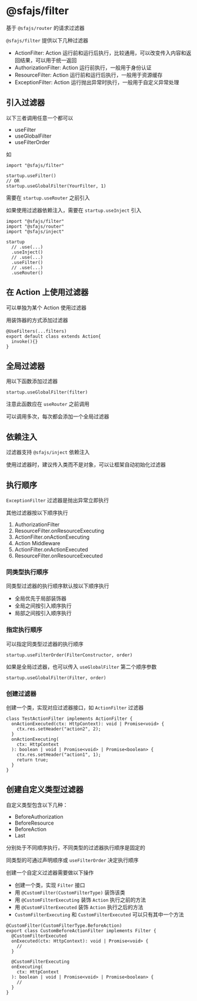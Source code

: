 # @sfajs/filter

基于 `@sfajs/router` 的请求过滤器

`@sfajs/filter` 提供以下几种过滤器

- ActionFilter: Action 运行前和运行后执行，比较通用，可以改变传入内容和返回结果，可以用于统一返回
- AuthorizationFilter: Action 运行前执行，一般用于身份认证
- ResourceFilter: Action 运行前和运行后执行，一般用于资源缓存
- ExceptionFilter: Action 运行抛出异常时执行，一般用于自定义异常处理

## 引入过滤器

以下三者调用任意一个都可以

- useFilter
- useGlobalFilter
- useFilterOrder

如

```TS
import "@sfajs/filter"

startup.useFilter()
// OR
startup.useGlobalFilter(YourFilter, 1)
```

需要在 `startup.useRouter` 之前引入

如果使用过滤器依赖注入，需要在 `startup.useInject` 引入

```TS
import "@sfajs/filter"
import "@sfajs/router"
import "@sfajs/inject"

startup
  // .use(...)
  .useInject()
  // .use(...)
  .useFilter()
  // .use(...)
  .useRouter()
```

## 在 Action 上使用过滤器

可以单独为某个 Action 使用过滤器

用装饰器的方式添加过滤器

```TS
@UseFilters(...filters)
export default class extends Action{
  invoke(){}
}
```

## 全局过滤器

用以下函数添加过滤器

```TS
startup.useGlobalFilter(filter)
```

注意此函数应在 `useRouter` 之前调用

可以调用多次，每次都会添加一个全局过滤器

## 依赖注入

过滤器支持 `@sfajs/inject` 依赖注入

使用过滤器时，建议传入类而不是对象，可以让框架自动初始化过滤器

## 执行顺序

`ExceptionFilter` 过滤器是抛出异常立即执行

其他过滤器按以下顺序执行

1. AuthorizationFilter
2. ResourceFilter.onResourceExecuting
3. ActionFilter.onActionExecuting
4. Action Middleware
5. ActionFilter.onActionExecuted
6. ResourceFilter.onResourceExecuted

### 同类型执行顺序

同类型过滤器的执行顺序默认按以下顺序执行

- 全局优先于局部装饰器
- 全局之间按引入顺序执行
- 局部之间按引入顺序执行

### 指定执行顺序

可以指定同类型过滤器的执行顺序

```TS
startup.useFilterOrder(FilterConstructor, order)
```

如果是全局过滤器，也可以传入 `useGlobalFilter` 第二个顺序参数

```TS
startup.useGlobalFilter(Filter, order)
```

### 创建过滤器

创建一个类，实现对应过滤器接口，如 `ActionFilter` 过滤器

```TS
class TestActionFilter implements ActionFilter {
  onActionExecuted(ctx: HttpContext): void | Promise<void> {
    ctx.res.setHeader("action2", 2);
  }
  onActionExecuting(
    ctx: HttpContext
  ): boolean | void | Promise<void> | Promise<boolean> {
    ctx.res.setHeader("action1", 1);
    return true;
  }
}
```

## 创建自定义类型过滤器

自定义类型包含以下几种：

- BeforeAuthorization
- BeforeResource
- BeforeAction
- Last

分别处于不同顺序执行，不同类型的过滤器执行顺序是固定的

同类型的可通过声明顺序或 `useFilterOrder` 决定执行顺序

创建一个自定义过滤器需要做以下操作

- 创建一个类，实现 `Filter` 接口
- 用 `@CustomFilter(CustomFilterType)` 装饰该类
- 用 `@CustomFilterExecuting` 装饰 `Action` 执行之前的方法
- 用 `@CustomFilterExecuted` 装饰 `Action` 执行之后的方法
- `CustomFilterExecuting` 和 `CustomFilterExecuted` 可以只有其中一个方法

```TS
@CustomFilter(CustomFilterType.BeforeAction)
export class CustomBeforeActionFilter implements Filter {
  @CustomFilterExecuted
  onExecuted(ctx: HttpContext): void | Promise<void> {
    //
  }

  @CustomFilterExecuting
  onExecuting(
    ctx: HttpContext
  ): boolean | void | Promise<void> | Promise<boolean> {
    //
  }
}
```
